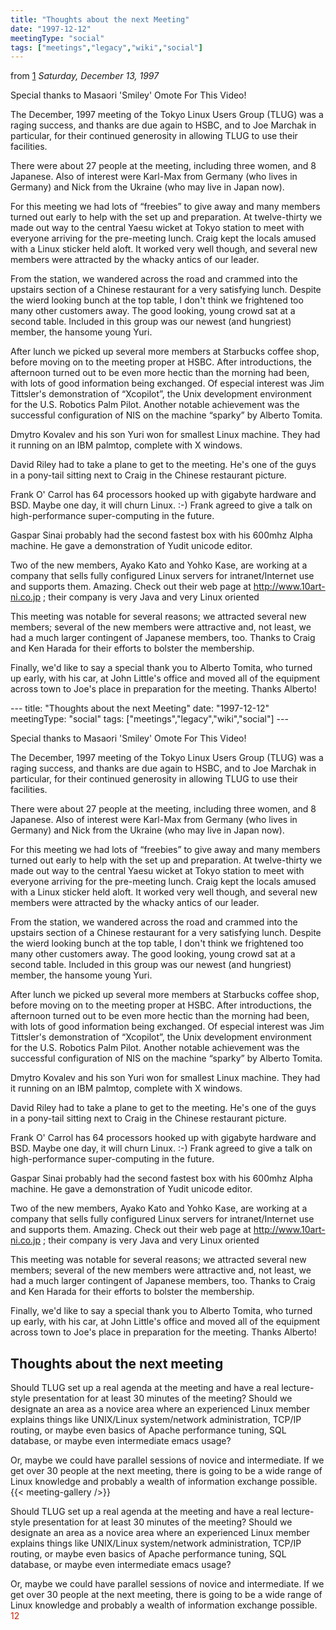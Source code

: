```yaml
---
title: "Thoughts about the next Meeting"
date: "1997-12-12"
meetingType: "social"
tags: ["meetings","legacy","wiki","social"]
---
```


<p>from <a href="http://www.tlug.jp/meetings/9712/dec-97.html">1</a> <em>Saturday, December 13, 1997</em></p>
<p>Special thanks to
Masaori 'Smiley' Omote
For This Video!</p>
<p>The December, 1997 meeting of the Tokyo Linux Users Group (TLUG) was a raging success, and thanks are due again to HSBC, and to Joe Marchak in particular, for their continued generosity in allowing TLUG to use their facilities.</p>
<p>There were about 27 people at the meeting, including three women, and 8 Japanese. Also of interest were Karl-Max from Germany (who lives in Germany) and Nick from the Ukraine (who may live in Japan now).</p>
<p>For this meeting we had lots of “freebies” to give away and many members turned out early to help with the set up and preparation. At twelve-thirty we made out way to the central Yaesu wicket at Tokyo station to meet with everyone arriving for the pre-meeting lunch. Craig kept the locals amused with a Linux sticker held aloft. It worked very well though, and several new members were attracted by the whacky antics of our leader.</p>
<p>From the station, we wandered across the road and crammed into the upstairs section of a Chinese restaurant for a very satisfying lunch. Despite the wierd looking bunch at the top table, I don't think we frightened too many other customers away. The good looking, young crowd sat at a second table. Included in this group was our newest (and hungriest) member, the hansome young Yuri.</p>
<p>After lunch we picked up several more members at Starbucks coffee shop, before moving on to the meeting proper at HSBC. After introductions, the afternoon turned out to be even more hectic than the morning had been, with lots of good information being exchanged. Of especial interest was Jim Tittsler's demonstration of “Xcopilot”, the Unix development environment for the U.S. Robotics Palm Pilot. Another notable achievement was the successful configuration of NIS on the machine “sparky” by Alberto Tomita.</p>
<p>Dmytro Kovalev and his son Yuri won for smallest Linux machine. They had it running on an IBM palmtop, complete with X windows.</p>
<p>David Riley had to take a plane to get to the meeting. He's one of the guys in a pony-tail sitting next to Craig in the Chinese restaurant picture.</p>
<p>Frank O' Carrol has 64 processors hooked up with gigabyte hardware and BSD. Maybe one day, it will churn Linux. :-) Frank agreed to give a talk on high-performance super-computing in the future.</p>
<p>Gaspar Sinai probably had the second fastest box with his 600mhz Alpha machine. He gave a demonstration of Yudit unicode editor.</p>
<p>Two of the new members, Ayako Kato and Yohko Kase, are working at a company that sells fully configured Linux servers for intranet/Internet use and supports them. Amazing. Check out their web page at <a href="http://www.10art-ni.co.jp">http://www.10art-ni.co.jp</a> ; their company is very Java and very Linux oriented</p>
<p>This meeting was notable for several reasons; we attracted several new members; several of the new members were attractive and, not least, we had a much larger contingent of Japanese members, too. Thanks to Craig and Ken Harada for their efforts to bolster the membership.</p>
<p>Finally, we'd like to say a special thank you to Alberto Tomita, who turned up early, with his car, at John Little's office and moved all of the equipment across town to Joe's place in preparation for the meeting. Thanks Alberto!</p>
---
title: "Thoughts about the next Meeting"
date: "1997-12-12"
meetingType: "social"
tags: ["meetings","legacy","wiki","social"]
---

<p>Special thanks to
Masaori 'Smiley' Omote
For This Video!</p>
<p>The December, 1997 meeting of the Tokyo Linux Users Group (TLUG) was a raging success, and thanks are due again to HSBC, and to Joe Marchak in particular, for their continued generosity in allowing TLUG to use their facilities.</p>
<p>There were about 27 people at the meeting, including three women, and 8 Japanese. Also of interest were Karl-Max from Germany (who lives in Germany) and Nick from the Ukraine (who may live in Japan now).</p>
<p>For this meeting we had lots of “freebies” to give away and many members turned out early to help with the set up and preparation. At twelve-thirty we made out way to the central Yaesu wicket at Tokyo station to meet with everyone arriving for the pre-meeting lunch. Craig kept the locals amused with a Linux sticker held aloft. It worked very well though, and several new members were attracted by the whacky antics of our leader.</p>
<p>From the station, we wandered across the road and crammed into the upstairs section of a Chinese restaurant for a very satisfying lunch. Despite the wierd looking bunch at the top table, I don't think we frightened too many other customers away. The good looking, young crowd sat at a second table. Included in this group was our newest (and hungriest) member, the hansome young Yuri.</p>
<p>After lunch we picked up several more members at Starbucks coffee shop, before moving on to the meeting proper at HSBC. After introductions, the afternoon turned out to be even more hectic than the morning had been, with lots of good information being exchanged. Of especial interest was Jim Tittsler's demonstration of “Xcopilot”, the Unix development environment for the U.S. Robotics Palm Pilot. Another notable achievement was the successful configuration of NIS on the machine “sparky” by Alberto Tomita.</p>
<p>Dmytro Kovalev and his son Yuri won for smallest Linux machine. They had it running on an IBM palmtop, complete with X windows.</p>
<p>David Riley had to take a plane to get to the meeting. He's one of the guys in a pony-tail sitting next to Craig in the Chinese restaurant picture.</p>
<p>Frank O' Carrol has 64 processors hooked up with gigabyte hardware and BSD. Maybe one day, it will churn Linux. :-) Frank agreed to give a talk on high-performance super-computing in the future.</p>
<p>Gaspar Sinai probably had the second fastest box with his 600mhz Alpha machine. He gave a demonstration of Yudit unicode editor.</p>
<p>Two of the new members, Ayako Kato and Yohko Kase, are working at a company that sells fully configured Linux servers for intranet/Internet use and supports them. Amazing. Check out their web page at <a href="http://www.10art-ni.co.jp">http://www.10art-ni.co.jp</a> ; their company is very Java and very Linux oriented</p>
<p>This meeting was notable for several reasons; we attracted several new members; several of the new members were attractive and, not least, we had a much larger contingent of Japanese members, too. Thanks to Craig and Ken Harada for their efforts to bolster the membership.</p>
<p>Finally, we'd like to say a special thank you to Alberto Tomita, who turned up early, with his car, at John Little's office and moved all of the equipment across town to Joe's place in preparation for the meeting. Thanks Alberto!</p>
<h2 id="thoughts_about_the_next_meeting">Thoughts about the next meeting</h2>
<p>Should TLUG set up a real agenda at the meeting and have a real lecture-style presentation for at least 30 minutes of the meeting? Should we designate an area as a novice area where an experienced Linux member explains things like UNIX/Linux system/network administration, TCP/IP routing, or maybe even basics of Apache performance tuning, SQL database, or maybe even intermediate emacs usage?</p>
<p>Or, maybe we could have parallel sessions of novice and intermediate. If we get over 30 people at the next meeting, there is going to be a wide range of Linux knowledge and probably a wealth of information exchange possible.
{{< meeting-gallery />}}
<p>Should TLUG set up a real agenda at the meeting and have a real lecture-style presentation for at least 30 minutes of the meeting? Should we designate an area as a novice area where an experienced Linux member explains things like UNIX/Linux system/network administration, TCP/IP routing, or maybe even basics of Apache performance tuning, SQL database, or maybe even intermediate emacs usage?</p>
<p>Or, maybe we could have parallel sessions of novice and intermediate. If we get over 30 people at the next meeting, there is going to be a wide range of Linux knowledge and probably a wealth of information exchange possible.
<font color="#CC2200">12</font></p>